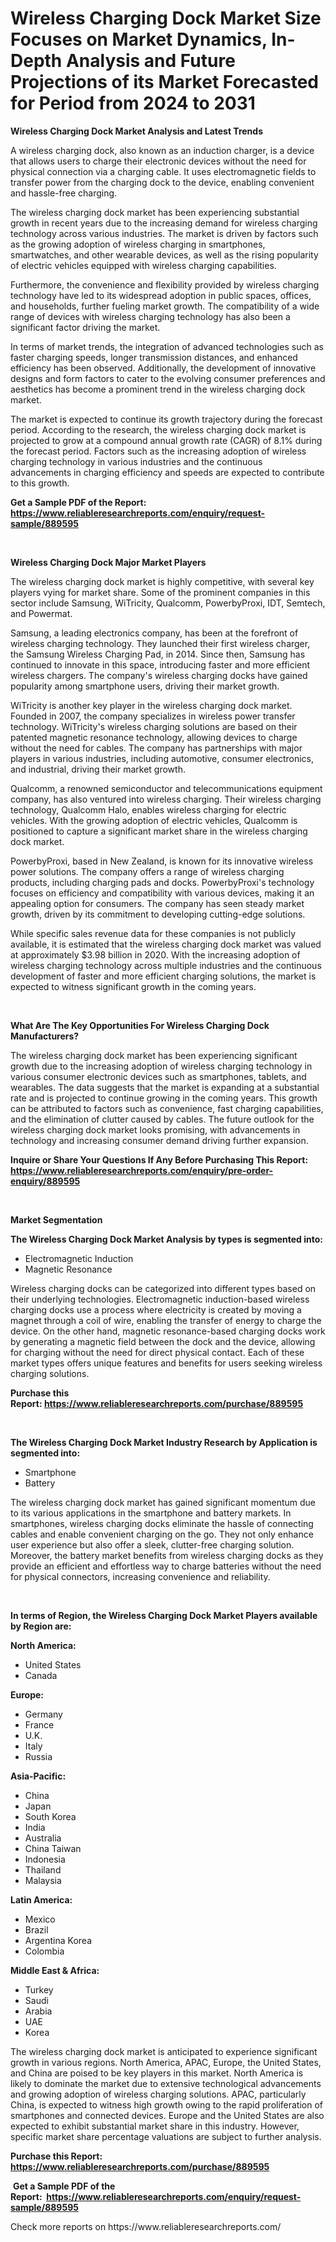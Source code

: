<p><h1>Wireless Charging Dock Market Size Focuses on Market Dynamics, In-Depth Analysis and Future Projections of its Market Forecasted for Period from 2024 to 2031</h1></p><p><strong>Wireless Charging Dock Market Analysis and Latest Trends</strong></p>
<p><p>A wireless charging dock, also known as an induction charger, is a device that allows users to charge their electronic devices without the need for physical connection via a charging cable. It uses electromagnetic fields to transfer power from the charging dock to the device, enabling convenient and hassle-free charging.</p><p>The wireless charging dock market has been experiencing substantial growth in recent years due to the increasing demand for wireless charging technology across various industries. The market is driven by factors such as the growing adoption of wireless charging in smartphones, smartwatches, and other wearable devices, as well as the rising popularity of electric vehicles equipped with wireless charging capabilities.</p><p>Furthermore, the convenience and flexibility provided by wireless charging technology have led to its widespread adoption in public spaces, offices, and households, further fueling market growth. The compatibility of a wide range of devices with wireless charging technology has also been a significant factor driving the market.</p><p>In terms of market trends, the integration of advanced technologies such as faster charging speeds, longer transmission distances, and enhanced efficiency has been observed. Additionally, the development of innovative designs and form factors to cater to the evolving consumer preferences and aesthetics has become a prominent trend in the wireless charging dock market.</p><p>The market is expected to continue its growth trajectory during the forecast period. According to the research, the wireless charging dock market is projected to grow at a compound annual growth rate (CAGR) of 8.1% during the forecast period. Factors such as the increasing adoption of wireless charging technology in various industries and the continuous advancements in charging efficiency and speeds are expected to contribute to this growth.</p></p>
<p><strong>Get a Sample PDF of the Report:&nbsp; <a href="https://www.reliableresearchreports.com/enquiry/request-sample/889595">https://www.reliableresearchreports.com/enquiry/request-sample/889595</a></strong></p>
<p>&nbsp;</p>
<p><strong>Wireless Charging Dock Major Market Players</strong></p>
<p><p>The wireless charging dock market is highly competitive, with several key players vying for market share. Some of the prominent companies in this sector include Samsung, WiTricity, Qualcomm, PowerbyProxi, IDT, Semtech, and Powermat.</p><p>Samsung, a leading electronics company, has been at the forefront of wireless charging technology. They launched their first wireless charger, the Samsung Wireless Charging Pad, in 2014. Since then, Samsung has continued to innovate in this space, introducing faster and more efficient wireless chargers. The company's wireless charging docks have gained popularity among smartphone users, driving their market growth.</p><p>WiTricity is another key player in the wireless charging dock market. Founded in 2007, the company specializes in wireless power transfer technology. WiTricity's wireless charging solutions are based on their patented magnetic resonance technology, allowing devices to charge without the need for cables. The company has partnerships with major players in various industries, including automotive, consumer electronics, and industrial, driving their market growth.</p><p>Qualcomm, a renowned semiconductor and telecommunications equipment company, has also ventured into wireless charging. Their wireless charging technology, Qualcomm Halo, enables wireless charging for electric vehicles. With the growing adoption of electric vehicles, Qualcomm is positioned to capture a significant market share in the wireless charging dock market.</p><p>PowerbyProxi, based in New Zealand, is known for its innovative wireless power solutions. The company offers a range of wireless charging products, including charging pads and docks. PowerbyProxi's technology focuses on efficiency and compatibility with various devices, making it an appealing option for consumers. The company has seen steady market growth, driven by its commitment to developing cutting-edge solutions.</p><p>While specific sales revenue data for these companies is not publicly available, it is estimated that the wireless charging dock market was valued at approximately $3.98 billion in 2020. With the increasing adoption of wireless charging technology across multiple industries and the continuous development of faster and more efficient charging solutions, the market is expected to witness significant growth in the coming years.</p></p>
<p>&nbsp;</p>
<p><strong>What Are The Key Opportunities For Wireless Charging Dock Manufacturers?</strong></p>
<p><p>The wireless charging dock market has been experiencing significant growth due to the increasing adoption of wireless charging technology in various consumer electronic devices such as smartphones, tablets, and wearables. The data suggests that the market is expanding at a substantial rate and is projected to continue growing in the coming years. This growth can be attributed to factors such as convenience, fast charging capabilities, and the elimination of clutter caused by cables. The future outlook for the wireless charging dock market looks promising, with advancements in technology and increasing consumer demand driving further expansion.</p></p>
<p><strong>Inquire or Share Your Questions If Any Before Purchasing This Report: <a href="https://www.reliableresearchreports.com/enquiry/pre-order-enquiry/889595">https://www.reliableresearchreports.com/enquiry/pre-order-enquiry/889595</a></strong></p>
<p>&nbsp;</p>
<p><strong>Market Segmentation</strong></p>
<p><strong>The Wireless Charging Dock Market Analysis by types is segmented into:</strong></p>
<p><ul><li>Electromagnetic Induction</li><li>Magnetic Resonance</li></ul></p>
<p><p>Wireless charging docks can be categorized into different types based on their underlying technologies. Electromagnetic induction-based wireless charging docks use a process where electricity is created by moving a magnet through a coil of wire, enabling the transfer of energy to charge the device. On the other hand, magnetic resonance-based charging docks work by generating a magnetic field between the dock and the device, allowing for charging without the need for direct physical contact. Each of these market types offers unique features and benefits for users seeking wireless charging solutions.</p></p>
<p><strong>Purchase this Report:&nbsp;<a href="https://www.reliableresearchreports.com/purchase/889595">https://www.reliableresearchreports.com/purchase/889595</a></strong></p>
<p>&nbsp;</p>
<p><strong>The Wireless Charging Dock Market Industry Research by Application is segmented into:</strong></p>
<p><ul><li>Smartphone</li><li>Battery</li></ul></p>
<p><p>The wireless charging dock market has gained significant momentum due to its various applications in the smartphone and battery markets. In smartphones, wireless charging docks eliminate the hassle of connecting cables and enable convenient charging on the go. They not only enhance user experience but also offer a sleek, clutter-free charging solution. Moreover, the battery market benefits from wireless charging docks as they provide an efficient and effortless way to charge batteries without the need for physical connectors, increasing convenience and reliability.</p></p>
<p>&nbsp;</p>
<p><strong>In terms of Region, the Wireless Charging Dock Market Players available by Region are:</strong></p>
<p>
    <p> <strong> North America: </strong>
        <ul>
            <li>United States</li>
            <li>Canada</li>
        </ul>
        </p> 
    <p> <strong> Europe: </strong>
        <ul>
            <li>Germany</li>
            <li>France</li>
            <li>U.K.</li>
            <li>Italy</li>
            <li>Russia</li>
        </ul>
        </p> 
    <p> <strong> Asia-Pacific: </strong>
        <ul>
            <li>China</li>
            <li>Japan</li>
            <li>South Korea</li>
            <li>India</li>
            <li>Australia</li>
            <li>China Taiwan</li>
            <li>Indonesia</li>
            <li>Thailand</li>
            <li>Malaysia</li>
        </ul>
        </p> 
    <p> <strong> Latin America: </strong>
        <ul>
            <li>Mexico</li>
            <li>Brazil</li>
            <li>Argentina Korea</li>
            <li>Colombia</li>
        </ul>
        </p> 
    <p> <strong> Middle East & Africa: </strong>
        <ul>
            <li>Turkey</li>
            <li>Saudi</li>
            <li>Arabia</li>
            <li>UAE</li>
            <li>Korea</li>
        </ul>
    </p>
    </p>
<p><p>The wireless charging dock market is anticipated to experience significant growth in various regions. North America, APAC, Europe, the United States, and China are poised to be key players in this market. North America is likely to dominate the market due to extensive technological advancements and growing adoption of wireless charging solutions. APAC, particularly China, is expected to witness high growth owing to the rapid proliferation of smartphones and connected devices. Europe and the United States are also expected to exhibit substantial market share in this industry. However, specific market share percentage valuations are subject to further analysis.</p></p>
<p><strong>Purchase this Report: <a href="https://www.reliableresearchreports.com/purchase/889595">https://www.reliableresearchreports.com/purchase/889595</a></strong></p>
<p>&nbsp;<strong>Get a Sample PDF of the Report:&nbsp;&nbsp;<a href="https://www.reliableresearchreports.com/enquiry/request-sample/889595">https://www.reliableresearchreports.com/enquiry/request-sample/889595</a></strong></p>
<p><strong></strong></p>
<p>Check more reports on https://www.reliableresearchreports.com/</p>